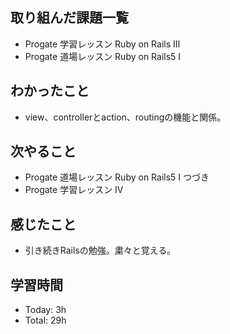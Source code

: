 ## 取り組んだ課題一覧
 - Progate 学習レッスン Ruby on Rails Ⅲ
 - Progate 道場レッスン Ruby on Rails5 I
 ## わかったこと
 - view、controllerとaction、routingの機能と関係。
 ## 次やること
 - Progate 道場レッスン Ruby on Rails5 I つづき
 - Progate 学習レッスン Ⅳ
 ## 感じたこと
 - 引き続きRailsの勉強。粛々と覚える。
 ## 学習時間
 - Today: 3h
 - Total: 29h
